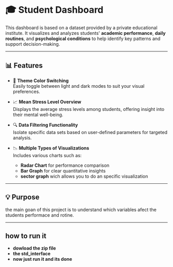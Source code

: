 # 🎓 Student Dashboard

This dashboard is based on a dataset provided by a private educational institute. It visualizes and analyzes students' **academic performance**, **daily routines**, and **psychological conditions** to help identify key patterns and support decision-making.

---

## 📊 Features

- 🎨 **Theme Color Switching**  
  Easily toggle between light and dark modes to suit your visual preferences.

- 📈 **Mean Stress Level Overview**  
  Displays the average stress levels among students, offering insight into their mental well-being.

- 🔍 **Data Filtering Functionality**  
  Isolate specific data sets based on user-defined parameters for targeted analysis.

- 📉 **Multiple Types of Visualizations**  
  Includes various charts such as:
  - **Radar Chart** for performance comparison  
  - **Bar Graph** for clear quantitative insights  
  - **sector graph** wich allows you to do an specific visualization

---

## 💡 Purpose

the main goan of this project is to understand which variables afect the students performace and rotine.

---

## how to run it

- **dowload the zip file**
- **the std_interface**
- **now just run it and its done**
